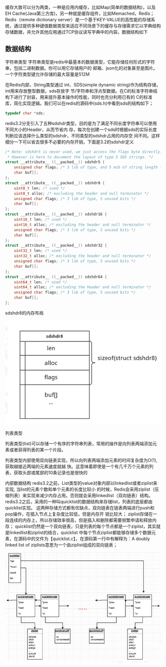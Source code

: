 

缓存大致可以分为两类，一种是应用内缓存，比如Map(简单的数据结构)，以及EH Cache(Java第三方库)，另一种就是缓存组件，比如Memached，Redis；Redis（remote dictionary server）是一个基于KEY-VALUE的高性能的存储系统，通过提供多种键值数据类型来适应不同场景下的缓存与存储需求它以字典结构存储数据，并允许其他应用通过TCP协议读写字典中的内容。数据结构如下

## 数据结构

字符串类型
字符串类型是redis中最基本的数据类型，它能存储任何形式的字符串，包括二进制数据。你可以用它存储用户的
邮箱、json化的对象甚至是图片。一个字符类型键允许存储的最大容量是512M

在Redis内部，String类型通过 int、SDS(simple dynamic string)作为结构存储，int用来存放整型数据，sds存放字
节/字符串和浮点型数据。在C的标准字符串结构下进行了封装，用来提升基本操作的性能，同时也充分利用已有的
C的标准库，简化实现逻辑。我们可以在redis的源码中(sds.h)中看到sds的结构如下；

```c
typedef char *sds;
```

redis3.2分支引入了五种sdshdr类型，目的是为了满足不同长度字符串可以使用不同大小的Header，从而节省内
存，每次在创建一个sds时根据sds的实际长度判断应该选择什么类型的sdshdr，不同类型的sdshdr占用的内存空
间不同。这样细分一下可以省去很多不必要的内存开销，下面是3.2的sdshdr定义

```c
/* Note: sdshdr5 is never used, we just access the flags byte directly.
 * However is here to document the layout of type 5 SDS strings. */
struct __attribute__ ((__packed__)) sdshdr5 {
    unsigned char flags; /* 3 lsb of type, and 5 msb of string length */
    char buf[];
};
struct __attribute__ ((__packed__)) sdshdr8 {
    uint8_t len; /* used */
    uint8_t alloc; /* excluding the header and null terminator */
    unsigned char flags; /* 3 lsb of type, 5 unused bits */
    char buf[];
};
struct __attribute__ ((__packed__)) sdshdr16 {
    uint16_t len; /* used */
    uint16_t alloc; /* excluding the header and null terminator */
    unsigned char flags; /* 3 lsb of type, 5 unused bits */
    char buf[];
};
struct __attribute__ ((__packed__)) sdshdr32 {
    uint32_t len; /* used */
    uint32_t alloc; /* excluding the header and null terminator */
    unsigned char flags; /* 3 lsb of type, 5 unused bits */
    char buf[];
};
struct __attribute__ ((__packed__)) sdshdr64 {
    uint64_t len; /* used */
    uint64_t alloc; /* excluding the header and null terminator */
    unsigned char flags; /* 3 lsb of type, 5 unused bits */
    char buf[];
};
```

sdshdr8的内存布局

![](assets/1.png)

列表类型

列表类型(list)可以存储一个有序的字符串列表，常用的操作是向列表两端添加元素或者获得列表的某一个片段。

列表类型内部使用双向链表实现，所以向列表两端添加元素的时间复杂度为O(1), 获取越接近两端的元素速度就越
快。这意味着即使是一个有几千万个元素的列表，获取头部或尾部的10条记录也是很快的

内部数据结构
redis3.2之前，List类型的value对象内部以linkedlist或者ziplist来实现, 当list的元素个数和单个元素的长度比较小
的时候，Redis会采用ziplist（压缩列表）来实现来减少内存占用。否则就会采用linkedlist（双向链表）结构。
redis3.2之后，采用的一种叫quicklist的数据结构来存储list，列表的底层都由quicklist实现。
这两种存储方式都有优缺点，双向链表在链表两端进行push和pop操作，在插入节点上复杂度比较低，但是内存开
销比较大； ziplist存储在一段连续的内存上，所以存储效率很高，但是插入和删除都需要频繁申请和释放内存；
quicklist仍然是一个双向链表，只是列表的每个节点都是一个ziplist，其实就是linkedlist和ziplist的结合，quicklist
中每个节点ziplist都能够存储多个数据元素，在源码中的文件为【quicklist.c】，在源码第一行中有解释为：A
doubly linked list of ziplists意思为一个由ziplist组成的双向链表；

![](assets/2.png)

